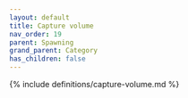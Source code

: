 ```yaml
---
layout: default
title: Capture volume
nav_order: 19
parent: Spawning
grand_parent: Category
has_children: false
---
```

{% include definitions/capture-volume.md %}
